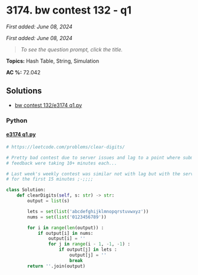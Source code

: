 # 3174. bw contest 132 - q1

*First added: June 08, 2024*

*First added: June 08, 2024*


> *To see the question prompt, click the title.*

**Topics:** Hash Table, String, Simulation

**AC %:** 72.042


## Solutions

- [bw contest 132/e3174 q1.py](<../my-submissions/bw contest 132/e3174 q1.py>)
### Python
#### [e3174 q1.py](<../my-submissions/bw contest 132/e3174 q1.py>)
```Python
# https://leetcode.com/problems/clear-digits/

# Pretty bad contest due to server issues and lag to a point where submissions and
# feedback were taking 10+ minutes each...

# Last week's weekly contest was similar not with lag but with the servers being down 
# for the first 15 minutes ;-;;;;

class Solution:
    def clearDigits(self, s: str) -> str:
        output = list(s)

        lets = set(list('abcdefghijklmnopqrstuvwxyz'))
        nums = set(list('0123456789'))

        for i in range(len(output)) :
            if output[i] in nums:
                output[i] = ''
                for j in range(i - 1, -1, -1) :
                    if output[j] in lets :
                        output[j] = ''
                        break
        return ''.join(output)
```

